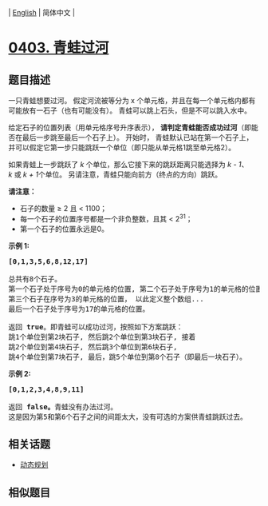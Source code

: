 
| [English](README_EN.md) | 简体中文 |
# [0403. 青蛙过河](https://leetcode-cn.com/problems/frog-jump/)
## 题目描述
<p>一只青蛙想要过河。 假定河流被等分为&nbsp;x<em>&nbsp;</em>个单元格，并且在每一个单元格内都有可能放有一石子（也有可能没有）。 青蛙可以跳上石头，但是不可以跳入水中。</p>

<p>给定石子的位置列表（用单元格序号升序表示），&nbsp;<strong>请判定青蛙能否成功过河</strong>（即能否在最后一步跳至最后一个石子上）。&nbsp;开始时，&nbsp;青蛙默认已站在第一个石子上，并可以假定它第一步只能跳跃一个单位（即只能从单元格1跳至单元格2）。</p>

<p>如果青蛙上一步跳跃了&nbsp;<em>k&nbsp;</em>个单位，那么它接下来的跳跃距离只能选择为&nbsp;<em>k - 1</em>、<em>k&nbsp;</em>或&nbsp;<em>k + 1</em>个单位。&nbsp;另请注意，青蛙只能向前方（终点的方向）跳跃。</p>

<p><strong>请注意：</strong></p>

<ul>
	<li>石子的数量 &ge; 2 且&nbsp;&lt; 1100；</li>
	<li>每一个石子的位置序号都是一个非负整数，且其 &lt; 2<sup>31</sup>；</li>
	<li>第一个石子的位置永远是0。</li>
</ul>

<p><strong>示例&nbsp;1:</strong></p>

<pre>
<strong>[0,1,3,5,6,8,12,17]</strong>

总共有8个石子。
第一个石子处于序号为0的单元格的位置, 第二个石子处于序号为1的单元格的位置,
第三个石子在序号为3的单元格的位置， 以此定义整个数组...
最后一个石子处于序号为17的单元格的位置。

返回 <strong>true</strong>。即青蛙可以成功过河，按照如下方案跳跃： 
跳1个单位到第2块石子, 然后跳2个单位到第3块石子, 接着 
跳2个单位到第4块石子, 然后跳3个单位到第6块石子, 
跳4个单位到第7块石子, 最后，跳5个单位到第8个石子（即最后一块石子）。
</pre>

<p><strong>示例 2:</strong></p>

<pre>
<strong>[0,1,2,3,4,8,9,11]</strong>

返回 <strong>false。</strong>青蛙没有办法过河。 
这是因为第5和第6个石子之间的间距太大，没有可选的方案供青蛙跳跃过去。
</pre>

## 相关话题
- [动态规划](https://leetcode-cn.com/tag/dynamic-programming)
## 相似题目


